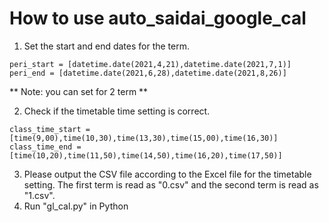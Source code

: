 # How to use auto_saidai_google_cal

1. Set the start and end dates for the term.
```
peri_start = [datetime.date(2021,4,21),datetime.date(2021,7,1)]
peri_end = [datetime.date(2021,6,28),datetime.date(2021,8,26)]

```

** Note: you can set for 2 term **

2. Check if the timetable time setting is correct.
```
class_time_start = [time(9,00),time(10,30),time(13,30),time(15,00),time(16,30)]
class_time_end = [time(10,20),time(11,50),time(14,50),time(16,20),time(17,50)]
```

3. Please output the CSV file according to the Excel file for the timetable setting. The first term is read as "0.csv" and the second term is read as "1.csv".
4. Run "gl_cal.py" in Python
